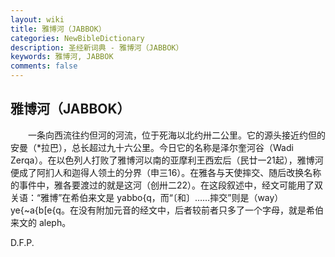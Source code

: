 ```yaml
---
layout: wiki
title: 雅博河（JABBOK）
categories: NewBibleDictionary
description: 圣经新词典 - 雅博河（JABBOK）
keywords: 雅博河, JABBOK
comments: false
---
```


## 雅博河（JABBOK）

　　一条向西流往约但河的河流，位于死海以北约卅二公里。它的源头接近约但的安曼（*拉巴），总长超过九十六公里。今日它的名称是泽尔奎河谷（Wadi Zerqa）。在以色列人打败了雅博河以南的亚摩利王西宏后（民廿一21起），雅博河便成了阿扪人和迦得人领土的分界（申三16）。在雅各与天使摔交、随后改换名称的事件中，雅各要渡过的就是这河（创卅二22）。在这段叙述中，经文可能用了双关语：“雅博”在希伯来文是 yabbo{q，而“〔和〕……摔交”则是（way） ye{~a{b[e{q。在没有附加元音的经文中，后者较前者只多了一个字母，就是希伯来文的 aleph。

D.F.P.








